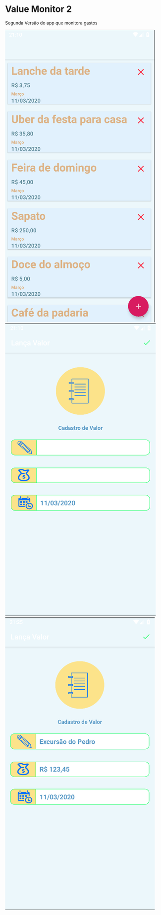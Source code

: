 # Value Monitor 2
Segunda Versão do app que monitora gastos


<img src="https://github.com/jdleite/Value_Monitor_2/blob/master/app/src/main/res/git/1.PNG">
<img src="https://github.com/jdleite/Value_Monitor_2/blob/master/app/src/main/res/git/2.PNG">
<img src="https://github.com/jdleite/Value_Monitor_2/blob/master/app/src/main/res/git/3.PNG">
